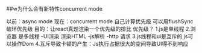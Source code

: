 ##w为什么会有新特性concurrent mode

  以前：async mode 现在：concurrent mode 自己计算优先级 可以用flushSync破环优先级
  目的：让react真题渲染一个优先级的排比
  优先级？
    1.js是单线程
    2.浏览器 是多线程
        -UI渲染 渲染HTML
        -js解析
        -http 请求
    3.js线程和ui是互斥的  js可以操作Dom
    4.互斥导致卡顿的产生：Js执行占据很大的空间导致UI得不到响应